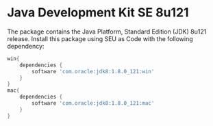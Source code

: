 # Java Development Kit SE 8u121

The package contains the Java Platform, Standard Edition (JDK) 8u121 release. 
Install this package using SEU as Code with the following dependency:


```groovy
win{
	dependencies {
		software 'com.oracle:jdk8:1.8.0_121:win'
	}
}
mac{
	dependencies {
		software 'com.oracle:jdk8:1.8.0_121:mac'
	}
}
```
